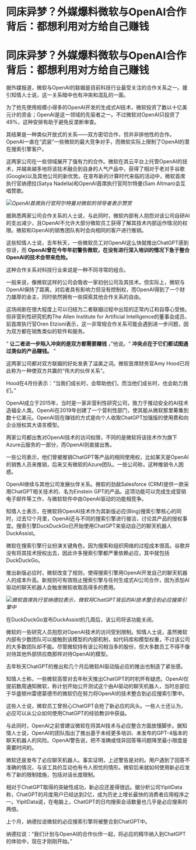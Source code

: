 # 同床异梦？外媒爆料微软与OpenAI合作背后：都想利用对方给自己赚钱

# 同床异梦？外媒爆料微软与OpenAI合作背后：都想利用对方给自己赚钱

据外媒报道，微软与OpenAI的联姻是目前科技行业最受关注的合作关系之一。援引知情人士说，这一关系暗中也有冲突和混乱的一面。

为了抢先使用规模小得多的OpenAI开发的生成式AI技术，微软投资了数以十亿美元计的资金；OpenAI是这一领域的先驱者之一。不过微软对OpenAI只投资了49%，这种安排有助于避免反垄断审查。

其结果是一种类似开放式的关系——双方密切合作，但并非排他性的合作。OpenAI一直在“武装”一些微软的最大竞争对手，而微软实际上限制了OpenAI的潜在搜索引擎客户。

这两家公司在一些领域展开了强有力的合作。微软在其云平台上托管OpenAI的技术，并越来越多地将该技术融合到自身的人气产品中，获得了相对于老对手谷歌(Google)以及其他公司的新优势。在宣布新的计算时代来临的活动中，微软首席执行官纳德拉(Satya
Nadella)和OpenAI首席执行官阿尔特曼(Sam Altman)会互唱赞歌。

![](https://inews.gtimg.com/news_bt/Octg_f9j2zvVhNZmKbcZawk29W1K3WQqja9wQ3WY68oecAA/1000)_OpenAI首席执行官阿尔特曼对微软的领导者表示赞赏_

据熟悉两家公司合作关系的人士说，与此同时，微软内部有人抱怨对该公司自研AI的支出减少，且OpenAI不允许大部分微软员工获得了解其技术内部运作情况的权限。微软和OpenAI的销售团队有时会向相同的客户进行推销。

这些知情人士说，去年秋天，一些微软员工对OpenAI这么快就推出ChatGPT感到惊讶，而
**OpenAI曾在今年年初警告微软，在没有进行深入培训的情况下急于整合OpenAI的技术会带来危险。**

这种合作关系对科技行业来说是一种不同寻常的组合。

一般来说，像微软这样的公司会吸收一家初创公司及其技术。但实际上，微软与OpenAI保持了距离，对后者具有影响力但没有控制权，而OpenAI得到了一个财力雄厚的金主，同时依然拥有一些探索其他合作关系的自由。

这场闹剧在很大程度上可以归结为二者联姻过程中出现的正常内讧和自尊心受挫。但非营利性研究机构The Allen Institute for
Artificial Intelligence的董事会成员、前首席执行官Oren
Etzioni表示，这一非常规合作关系可能会遇到进一步问题，因为双方都在销售类似的软件和服务。

“ **让二者进一步陷入冲突的是双方都需要赚钱** ，”他说。“ **冲突点在于它们都试图通过类似的产品赚钱。** ”

这两家公司都对双方联姻的好处发表了溢美之词。微软首席财务官Amy Hood已将此称为一种使双方共赢的“伟大的伙伴关系”。

Hood在4月份表示：“当我们成长时，会帮助他们，而当他们成长时，也会助力我们。”

OpenAI成立于2015年，当时是一家非营利性研究公司，致力于推动安全的AI技术造福全人类。OpenAI在2019年创建了一个营利性部门，使其能从微软那里筹集到数十亿美元。OpenAI现在赚钱的方式是向个人收取ChatGPT加强版的使用费和向企业授权其大语言模型。

两家公司都出售对OpenAI技术的访问权限，不同的是微软将该技术作为旗下Azure云服务的一部分，而OpenAI则直接出售。

一些公司表示，他们曾被推销ChatGPT等产品的相同使用权，比如某天是OpenAI的销售人员来推销，后来又有微软的Azure团队。一些公司称，这种推销令人困惑。

OpenAI继续与其他公司发展伙伴关系。微软的劲敌Salesforce (CRM)提供一款采用ChatGPT相关技术的、名为Einstein
GPT的产品。这项功能可以完成生成营销电子邮件等工作，与微软软件中由OpenAI驱动的功能相竞争。

知情人士表示，在微软将OpenAI技术作为其新版必应(Bing)搜索引擎核心的同时，过去12个月里，OpenAI还与不同的搜索引擎进行接洽，讨论其产品的授权事宜。搜索引擎DuckDuckGo已开始使用ChatGPT来驱动自己的聊天机器人DuckAssist。

微软在搜索引擎行业扮演关键角色，因为搜索和组织网络的过程成本很高。谷歌并没有将其技术授权出去，因此许多搜索引擎都严重依赖必应，其中就包括DuckDuckGo。

推出新版必应时，微软改变了规则，使得搜索引擎用OpenAI开发自己的聊天机器人的成本升高。新规则可有效阻止搜索引擎与任何生成式AI公司合作，因为添加AI驱动的聊天机器人会触发微软收取高得多的费用。

![](https://inews.gtimg.com/news_bt/OKTxUCplH9jaxuH_FH6YECDS99YNHAO9AMywpCqN_7U6AAA/1000)_微软首席执行官纳德拉表示，微软将ChatGPT背后的AI技术整合到必应搜索引擎中_

在DuckDuckGo宣布DuckAssist的几周后，该公司将该功能关闭。

微软的一些研究人员抱怨对OpenAI技术的访问受到限制。知情人士说，虽然微软内部有少数团队可以接触到该模型的内部机制，如代码库和模型权重，不过该公司的大多数团队却不能。尽管微软持有该公司相当多的股份，但大多数员工不得不像对待其他外部供应商那样对待OpenAI的模型。

去年秋天ChatGPT的推出和几个月后微软AI驱动版必应的推出也制造了紧张感。

知情人士称，一些微软高管对去年秋天推出ChatGPT的时机怀有疑虑。OpenAI仅提前数周通知微软，称计划开始公开测试这个由AI驱动的聊天机器人，当时总部位于华盛顿州雷德蒙德市的微软仍在努力将OpenAI的技术整合到必应搜索引擎中。

这些人士说，微软员工曾担心ChatGPT会抢了新必应的风头。一些人士还认为，必应可以从公众如何使用ChatGPT的经验教训中获益。

与此同时，OpenAI之前曾建议微软在将其AI技术与必应整合方面放慢脚步。据知情人士说，OpenAI的团队指出了推出基于未经更多培训、未发布的GPT-4版本的聊天机器人的风险。OpenAI警告说，把不准确或怪异回答等问题降至最小限度是需要时间的。

微软还是发布了必应聊天机器人。事实证明，上述警告是对的。用户遇到了回答不准确的情况，与该工具的互动也有令人担忧的情形。微软后来就如何使用新必应发布了新的限制措施，包括对话长度限制。

相对于ChatGPT取得的突破性成功，新必应还差得很远。据分析公司YipitData称，ChatGPT的月度用户已经达到2亿，成为历史上增长最快的消费者应用程序之一。YipitData说，在电脑上，ChatGPT的日均搜索会话数量也几乎是必应搜索的两倍。

上个月，纳德拉说微软的必应搜索引擎将被整合到ChatGPT中。

纳德拉说：“我们计划与OpenAI的合作伙伴一起，将必应的精华纳入到ChatGPT的体验中，现在才刚刚开始。”

